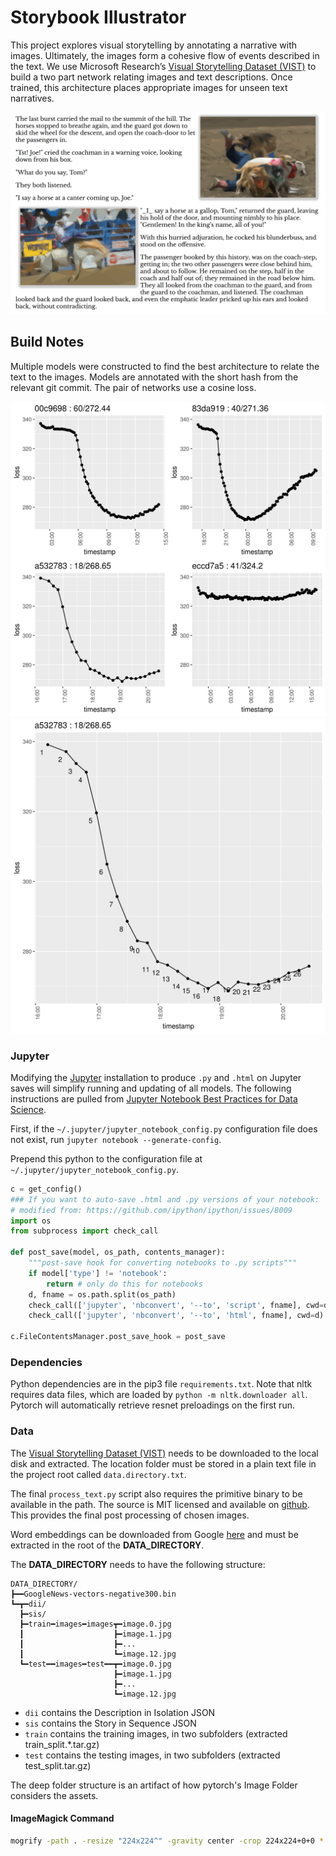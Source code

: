 # Storybook Illustrator

This project explores visual storytelling by annotating a narrative with images. Ultimately, the images form a cohesive flow of events described in the text. We use Microsoft Research’s [Visual Storytelling Dataset (VIST)](http://visionandlanguage.net/VIST/) to build a two part network relating images and text descriptions. Once trained, this architecture places appropriate images for unseen text narratives.

![Example annotation](docs/assets/sample.results.png "Example annotation")

## Build Notes

Multiple models were constructed to find the best architecture to relate the text to the images. Models are annotated with the short hash from the relevant git commit. The pair of networks use a cosine loss.

![Multiple Losses](docs/assets/loss_best.png "Multiple Losses")
![Best Loss](docs/assets/loss_a532783.png "Best Loss")

### Jupyter

Modifying the [Jupyter](https://jupyter.org/) installation to produce `.py` and `.html` on Jupyter saves will simplify running and updating of all models. The following instructions are pulled from [Jupyter Notebook Best Practices for Data Science](https://www.svds.com/jupyter-notebook-best-practices-for-data-science/).

First, if the `~/.jupyter/jupyter_notebook_config.py` configuration file does not exist, run `jupyter notebook --generate-config`.

Prepend this python to the configuration file at `~/.jupyter/jupyter_notebook_config.py`.

```python
c = get_config()
### If you want to auto-save .html and .py versions of your notebook:
# modified from: https://github.com/ipython/ipython/issues/8009
import os
from subprocess import check_call

def post_save(model, os_path, contents_manager):
    """post-save hook for converting notebooks to .py scripts"""
    if model['type'] != 'notebook':
        return # only do this for notebooks
    d, fname = os.path.split(os_path)
    check_call(['jupyter', 'nbconvert', '--to', 'script', fname], cwd=d)
    check_call(['jupyter', 'nbconvert', '--to', 'html', fname], cwd=d)

c.FileContentsManager.post_save_hook = post_save
```

### Dependencies

Python dependencies are in the pip3 file `requirements.txt`. Note that nltk requires data files, which are loaded by `python -m nltk.downloader all`. Pytorch will automatically retrieve resnet preloadings on the first run.

### Data

The [Visual Storytelling Dataset (VIST)](http://visionandlanguage.net/VIST/) needs to be downloaded to the local disk and extracted. The location folder must be stored in a plain text file in the project root called `data.directory.txt`.

The final `process_text.py` script also requires the primitive binary to be available in the path. The source is MIT licensed and available on [github](https://github.com/fogleman/primitive). This provides the final post processing of chosen images.

Word embeddings can be downloaded from Google [here](https://drive.google.com/file/d/0B7XkCwpI5KDYNlNUTTlSS21pQmM/edit?usp=sharing) and must be extracted in the root of the **DATA_DIRECTORY**.

The **DATA_DIRECTORY** needs to have the following structure:

```
DATA_DIRECTORY/
┣━━GoogleNews-vectors-negative300.bin
┗━┳━dii/
  ┣━sis/
  ┣━train━images━images┳━image.0.jpg
  ┃                    ┣━image.1.jpg
  ┃                    ┣━...
  ┃                    ┗━image.12.jpg
  ┗━test━━images━test━━┳━image.0.jpg
                       ┣━image.1.jpg
                       ┣━...
                       ┗━image.12.jpg
```

 * `dii` contains the Description in Isolation JSON
 * `sis` contains the Story in Sequence JSON
 * `train` contains the training images, in two subfolders (extracted train_split.*.tar.gz)
 * `test` contains the testing images, in two subfolders (extracted test_split.tar.gz)

The deep folder structure is an artifact of how pytorch's Image Folder considers the assets.

#### ImageMagick Command

```bash
mogrify -path . -resize "224x224^" -gravity center -crop 224x224+0+0 *.*
```
